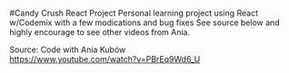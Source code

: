 #Candy Crush React Project
Personal learning project using React w/Codemix with a few modications and bug fixes
See source below and highly encourage to see other videos from Ania.

Source: Code with Ania Kubów  
https://www.youtube.com/watch?v=PBrEq9Wd6_U
